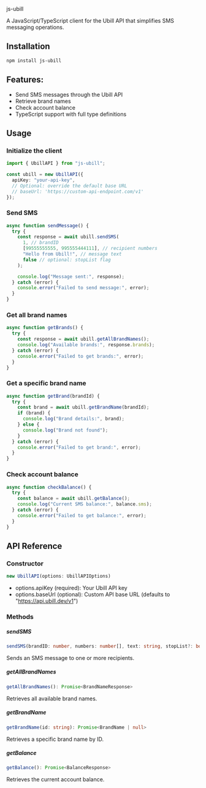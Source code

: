 js-ubill

A JavaScript/TypeScript client for the Ubill API that simplifies SMS messaging operations.

## Installation

```bash
npm install js-ubill
```

## Features:

- Send SMS messages through the Ubill API
- Retrieve brand names
- Check account balance
- TypeScript support with full type definitions

## Usage

### Initialize the client

```typescript
import { UbillAPI } from "js-ubill";

const ubill = new UbillAPI({
  apiKey: "your-api-key",
  // Optional: override the default base URL
  // baseUrl: 'https://custom-api-endpoint.com/v1'
});
```

### Send SMS

```typescript
async function sendMessage() {
  try {
    const response = await ubill.sendSMS(
      1, // brandID
      [99555555555, 995555444111], // recipient numbers
      "Hello from Ubill!", // message text
      false // optional: stopList flag
    );

    console.log("Message sent:", response);
  } catch (error) {
    console.error("Failed to send message:", error);
  }
}
```

### Get all brand names

```typescript
async function getBrands() {
  try {
    const response = await ubill.getAllBrandNames();
    console.log("Available brands:", response.brands);
  } catch (error) {
    console.error("Failed to get brands:", error);
  }
}
```

### Get a specific brand name

```typescript
async function getBrand(brandId) {
  try {
    const brand = await ubill.getBrandName(brandId);
    if (brand) {
      console.log("Brand details:", brand);
    } else {
      console.log("Brand not found");
    }
  } catch (error) {
    console.error("Failed to get brand:", error);
  }
}
```

### Check account balance

```typescript
async function checkBalance() {
  try {
    const balance = await ubill.getBalance();
    console.log("Current SMS balance:", balance.sms);
  } catch (error) {
    console.error("Failed to get balance:", error);
  }
}
```

## API Reference

### Constructor

```typescript
new UbillAPI(options: UbillAPIOptions)
```

- options.apiKey (required): Your Ubill API key
- options.baseUrl (optional): Custom API base URL (defaults to "https://api.ubill.dev/v1")

### Methods

##### sendSMS

```typescript
sendSMS(brandID: number, numbers: number[], text: string, stopList?: boolean): Promise<SendSMSResponse>
```

Sends an SMS message to one or more recipients.

##### getAllBrandNames

```typescript
getAllBrandNames(): Promise<BrandNameResponse>
```

Retrieves all available brand names.

##### getBrandName

```typescript
getBrandName(id: string): Promise<BrandName | null>
```

Retrieves a specific brand name by ID.

##### getBalance

```typescript
getBalance(): Promise<BalanceResponse>
```

Retrieves the current account balance.

